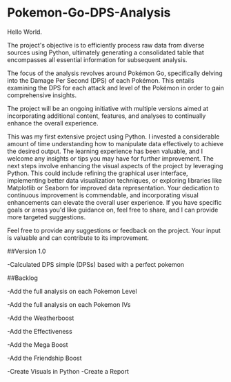 # Pokemon-Go-DPS-Analysis
Hello World.

The project's objective is to efficiently process raw data from diverse sources using Python, ultimately generating a consolidated table that encompasses all essential information for subsequent analysis. 

The focus of the analysis revolves around Pokémon Go, specifically delving into the Damage Per Second (DPS) of each Pokémon. This entails examining the DPS for each attack and level of the Pokémon in order to gain comprehensive insights.

The project will be an ongoing initiative with multiple versions aimed at incorporating additional content, features, and analyses to continually enhance the overall experience.

This was my first extensive project using Python. I invested a considerable amount of time understanding how to manipulate data effectively to achieve the desired output. The learning experience has been valuable, and I welcome any insights or tips you may have for further improvement. The next steps involve enhancing the visual aspects of the project by leveraging Python. This could include refining the graphical user interface, implementing better data visualization techniques, or exploring libraries like Matplotlib or Seaborn for improved data representation. Your dedication to continuous improvement is commendable, and incorporating visual enhancements can elevate the overall user experience. If you have specific goals or areas you'd like guidance on, feel free to share, and I can provide more targeted suggestions.

Feel free to provide any suggestions or feedback on the project. Your input is valuable and can contribute to its improvement.

##Version 1.0

-Calculated DPS simple (DPSs) based with a perfect pokemon


##Backlog

-Add the full analysis on each Pokemon Level

-Add the full analysis on each Pokemon IVs

-Add the Weatherboost

-Add the Effectiveness

-Add the Mega Boost

-Add the Friendship Boost

-Create Visuals in Python
-Create a Report
